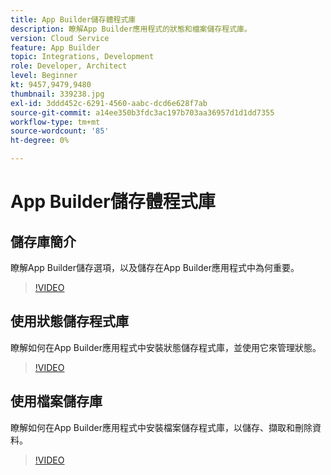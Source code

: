 ```yaml
---
title: App Builder儲存體程式庫
description: 瞭解App Builder應用程式的狀態和檔案儲存程式庫。
version: Cloud Service
feature: App Builder
topic: Integrations, Development
role: Developer, Architect
level: Beginner
kt: 9457,9479,9480
thumbnail: 339238.jpg
exl-id: 3ddd452c-6291-4560-aabc-dcd6e628f7ab
source-git-commit: a14ee350b3fdc3ac197b703aa36957d1d1dd7355
workflow-type: tm+mt
source-wordcount: '85'
ht-degree: 0%

---
```


# App Builder儲存體程式庫

## 儲存庫簡介

瞭解App Builder儲存選項，以及儲存在App Builder應用程式中為何重要。

>[!VIDEO](https://video.tv.adobe.com/v/339238/?quality=12&learn=on)

## 使用狀態儲存程式庫

瞭解如何在App Builder應用程式中安裝狀態儲存程式庫，並使用它來管理狀態。

>[!VIDEO](https://video.tv.adobe.com/v/339240/?quality=12&learn=on)

## 使用檔案儲存庫

瞭解如何在App Builder應用程式中安裝檔案儲存程式庫，以儲存、擷取和刪除資料。

>[!VIDEO](https://video.tv.adobe.com/v/339239/?quality=12&learn=on)
